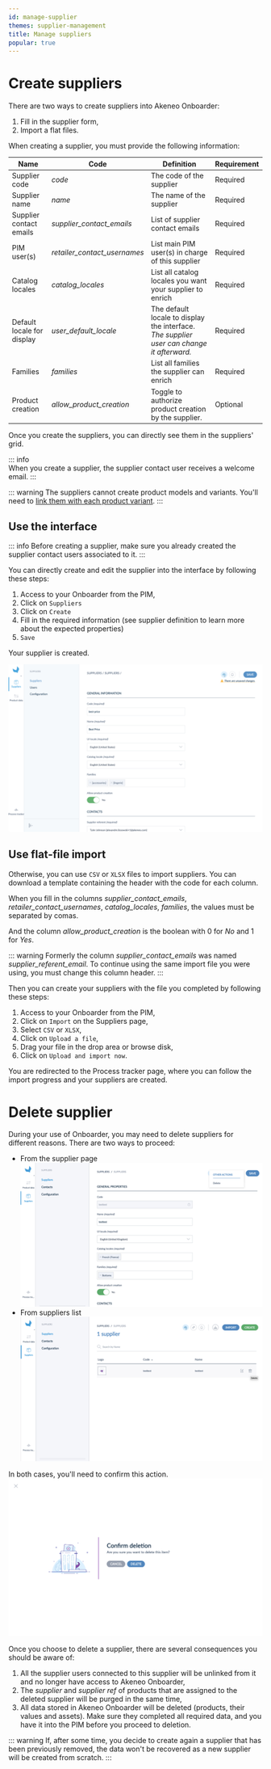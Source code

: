 ```yaml
---
id: manage-supplier
themes: supplier-management
title: Manage suppliers
popular: true
---
```

# Create suppliers

There are two ways to create suppliers into Akeneo Onboarder:
1. Fill in the supplier form,
1. Import a flat files.

When creating a supplier, you must provide the following information:


| Name | Code | Definition | Requirement |
|---|---|---|---|
| Supplier code | _code_ | The code of the supplier | Required |
| Supplier name | _name_ | The name of the supplier | Required |
| Supplier contact emails | _supplier_contact_emails_ | List of supplier contact emails | Required |
| PIM user(s) | _retailer_contact_usernames_ | List main PIM user(s) in charge of this supplier | Required |
| Catalog locales | _catalog_locales_ | List all catalog locales you want your supplier to enrich | Required |
| Default locale for display | _user_default_locale_ | The default locale to display the interface. _The supplier user can change it afterward._ | Required |
| Families | _families_ | List all families the supplier can enrich | Required |
| Product creation | _allow_product_creation_ | Toggle to authorize product creation by the supplier. | Optional |


Once you create the suppliers, you can directly see them in the suppliers' grid.

::: info  
When you create a supplier, the supplier contact user receives a welcome email.
:::

::: warning
The suppliers cannot create product models and variants. You'll need to [link them with each product variant](/onboarder/articles/define-product-supplier.html).
:::

## Use the interface

::: info
Before creating a supplier, make sure you already created the supplier contact users associated to it.
:::

You can directly create and edit the supplier into the interface by following these steps:
1. Access to your Onboarder from the PIM,
1. Click on `Suppliers`
1. Click on `Create`
1. Fill in the required information (see supplier definition to learn more about the expected properties)
1. `Save`

Your supplier is created.

![Create a supplier with the User Interface](../img/RETAILER_Suppliers_Suppliers_CreateASupplier.png)


## Use flat-file import

Otherwise, you can use `CSV` or `XLSX` files to import suppliers.
You can download a template containing the header with the code for each column.

When you fill in the columns _supplier_contact_emails_, _retailer_contact_usernames_, _catalog_locales_, _families_, the values must be separated by comas.

And the column _allow_product_creation_ is the boolean with 0 for _No_ and 1 for _Yes_.

::: warning
Formerly the column _supplier_contact_emails_ was named _supplier_referent_email_. To continue using the same import file you were using, you must change this column header.
:::

Then you can create your suppliers with the file you completed by following these steps:
1. Access to your Onboarder from the PIM,
1. Click on `Import` on the Suppliers page,
1. Select `CSV` or `XLSX`,
1. Click on `Upload a file`,
1. Drag your file in the drop area or browse disk,
1. Click on `Upload and import now`.

You are redirected to the Process tracker page, where you can follow the import progress and your suppliers are created.


# Delete supplier
During your use of Onboarder, you may need to delete suppliers for different reasons. There are two ways to proceed:
- From the supplier page
![Delete from supplier page](../img/RETAILER_DeleteSupplier_Form.png)
- From suppliers list
![Delete from supplier list](../img/RETAILER_DeleteSupplier_List.png)

In both cases, you'll need to confirm this action.
![Modal confirmation](../img/RETAILER_DeleteSupplier_Modal.png)

Once you choose to delete a supplier, there are several consequences you should be aware of:
1. All the supplier users connected to this supplier will be unlinked from it and no longer have access to Akeneo Onboarder,
1. The _supplier_ and _supplier ref_ of products that are assigned to the deleted supplier will be purged in the same time,
1. All data stored in Akeneo Onboarder will be deleted (products, their values and assets). Make sure they completed all required data, and you have it into the PIM before you proceed to deletion.

::: warning
If, after some time, you decide to create again a supplier that has been previously removed, the data won't be recovered as a new supplier will be created from scratch.
:::
